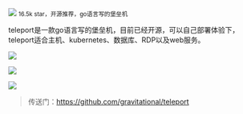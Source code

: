 <img src="/assets/image/240422-teleport-1.png" style="max-width: 70%; height: auto;">
<small>16.5k star，开源推荐，go语言写的堡垒机</small>


teleport是一款go语言写的堡垒机，目前已经开源，可以自己部署体验下，teleport适合主机、kubernetes、数据库、RDP以及web服务。


![](/assets/image/240422-teleport-1.png)


![](/assets/image/240422-teleport-2.png)


![](/assets/image/240422-teleport-3.png)



>传送门：https://github.com/gravitational/teleport